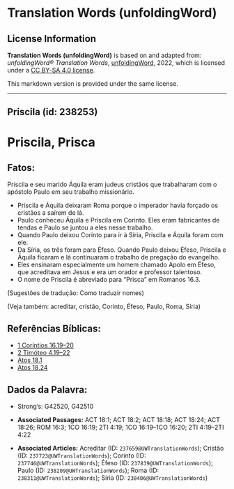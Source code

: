 # Translation Words (unfoldingWord)

## License Information

**Translation Words (unfoldingWord)** is based on and adapted from: _unfoldingWord® Translation Words_, [unfoldingWord](https://unfoldingword.org/utw), 2022, which is licensed under a [CC BY-SA 4.0 license](https://creativecommons.org/licenses/by-sa/4.0/legalcode.en).

This markdown version is provided under the same license.



--------------------------------

## Priscila (id: 238253)

Priscila, Prisca
================

Fatos:
------

Priscila e seu marido Áquila eram judeus cristãos que trabalharam com o apóstolo Paulo em seu trabalho missionário.

* Priscila e Áquila deixaram Roma porque o imperador havia forçado os cristãos a saírem de lá.
* Paulo conheceu Áquila e Priscila em Corinto. Eles eram fabricantes de tendas e Paulo se juntou a eles nesse trabalho.
* Quando Paulo deixou Corinto para ir à Síria, Priscila e Áquila foram com ele.
* Da Síria, os três foram para Éfeso. Quando Paulo deixou Éfeso, Priscila e Áquila ficaram e lá continuaram o trabalho de pregação do evangelho.
* Eles ensinaram especialmente um homem chamado Apolo em Éfeso, que acreditava em Jesus e era um orador e professor talentoso.
* O nome de Priscila é abreviado para “Prisca” em Romanos 16\.3\.

(Sugestões de tradução: Como traduzir nomes)

(Veja também: acreditar, cristão, Corinto, Éfeso, Paulo, Roma, Síria)

Referências Bíblicas:
---------------------

* [1 Coríntios 16\.19–20](https://ref.ly/1Cor16:19-1Cor16:20)
* [2 Timóteo 4\.19–22](https://ref.ly/2Tim4:19-2Tim4:22)
* [Atos 18\.1](https://ref.ly/Acts18:1)
* [Atos 18\.24](https://ref.ly/Acts18:24)

Dados da Palavra:
-----------------

* Strong’s: G42520, G42510

* **Associated Passages:** ACT 18:1; ACT 18:2; ACT 18:18; ACT 18:24; ACT 18:26; ROM 16:3; 1CO 16:19; 2TI 4:19; 1CO 16:19–1CO 16:20; 2TI 4:19–2TI 4:22
* **Associated Articles:** Acreditar (ID: `237659@UWTranslationWords`); Cristão (ID: `237723@UWTranslationWords`); Corinto (ID: `237746@UWTranslationWords`); Éfeso (ID: `237839@UWTranslationWords`); Paulo (ID: `238209@UWTranslationWords`); Roma (ID: `238311@UWTranslationWords`); Síria (ID: `238406@UWTranslationWords`)

